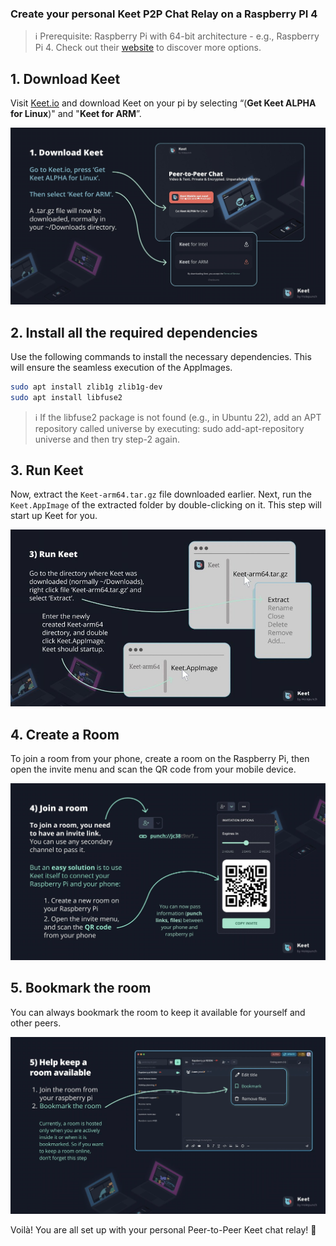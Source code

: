 
### Create your personal Keet P2P Chat Relay on a Raspberry PI 4

> ℹ️ Prerequisite:  Raspberry Pi with 64-bit architecture - e.g., Raspberry Pi 4. Check out their [website](https://www.raspberrypi.org/) to discover more options.

## 1. Download Keet

Visit [Keet.io](https://keet.io/) and download Keet on your pi by selecting “(**Get Keet ALPHA for Linux**)" and "**Keet for ARM**”.

![download keet instructions image](../assets/download_keet.png)

## 2. Install all the required dependencies

Use the following commands to install the necessary dependencies. This will ensure the seamless execution of the AppImages.

```bash
sudo apt install zlib1g zlib1g-dev
sudo apt install libfuse2
```

> ℹ️ If the libfuse2 package is not found (e.g., in Ubuntu 22), add an APT repository called universe by executing: sudo add-apt-repository universe and then try step-2 again.


## 3. Run Keet

Now, extract the ```Keet-arm64.tar.gz``` file downloaded earlier. Next, run the ```Keet.AppImage``` of the extracted folder by double-clicking on it. This step will start up Keet for you.

![run keet instructions image](../assets/run_keet.png)

## 4. Create a Room

To join a room from your phone, create a room on the Raspberry Pi, then open the invite menu and scan the QR code from your mobile device.

![create and join room instructions image](../assets/join_room.webp)

## 5. Bookmark the room

You can always bookmark the room to keep it available for yourself and other peers.

![bookmark instructions image](../assets/bookmark_room.webp)

Voilà! You are all set up with your personal Peer-to-Peer Keet chat relay! 🍐
